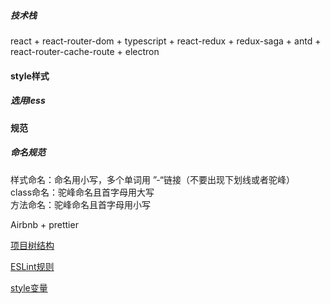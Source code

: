 ##### 技术栈
react + react-router-dom + typescript + react-redux + redux-saga + antd + react-router-cache-route + electron 

#### style样式
##### 选用less

#### 规范 
##### 命名规范
样式命名：命名用小写，多个单词用 ”-“链接（不要出现下划线或者驼峰）  
class命名：驼峰命名且首字母用大写  
方法命名：驼峰命名且首字母用小写  

Airbnb + prettier



[项目树结构](./项目树结构.md)  

[ESLint规则](./ESLint规则解释.md)

[style变量](./style变量.md)

